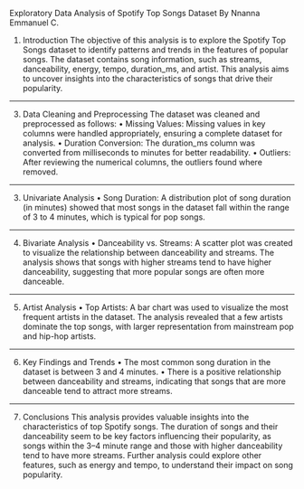 Exploratory Data Analysis of Spotify Top Songs Dataset
By Nnanna Emmanuel C.

1. Introduction
The objective of this analysis is to explore the Spotify Top Songs dataset to identify patterns and trends in the features of popular songs. The dataset contains song information, such as streams, danceability, energy, tempo, duration_ms, and artist. This analysis aims to uncover insights into the characteristics of songs that drive their popularity.
________________________________________

3. Data Cleaning and Preprocessing
The dataset was cleaned and preprocessed as follows:
•	Missing Values: Missing values in key columns were handled appropriately, ensuring a complete dataset for analysis.
•	Duration Conversion: The duration_ms column was converted from milliseconds to minutes for better readability.
•	Outliers: After reviewing the numerical columns, the outliers found where removed.
________________________________________

3. Univariate Analysis
•	Song Duration: A distribution plot of song duration (in minutes) showed that most songs in the dataset fall within the range of 3 to 4 minutes, which is typical for pop songs.
________________________________________

4. Bivariate Analysis
•	Danceability vs. Streams: A scatter plot was created to visualize the relationship between danceability and streams. The analysis shows that songs with higher streams tend to have higher danceability, suggesting that more popular songs are often more danceable.
________________________________________

5. Artist Analysis
•	Top Artists: A bar chart was used to visualize the most frequent artists in the dataset. The analysis revealed that a few artists dominate the top songs, with larger representation from mainstream pop and hip-hop artists.
________________________________________

6. Key Findings and Trends
•	The most common song duration in the dataset is between 3 and 4 minutes.
•	There is a positive relationship between danceability and streams, indicating that songs that are more danceable tend to attract more streams.
________________________________________

7. Conclusions
This analysis provides valuable insights into the characteristics of top Spotify songs. The duration of songs and their danceability seem to be key factors influencing their popularity, as songs within the 3–4 minute range and those with higher danceability tend to have more streams. Further analysis could explore other features, such as energy and tempo, to understand their impact on song popularity.
